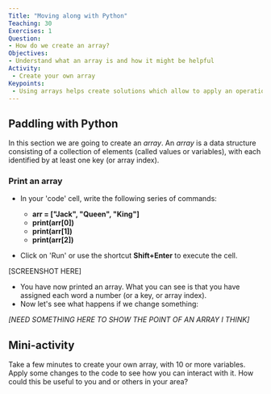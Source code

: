 ```yaml
---
Title: "Moving along with Python"
Teaching: 30
Exercises: 1
Question:
- How do we create an array?
Objectives:
- Understand what an array is and how it might be helpful
Activity:
 - Create your own array
Keypoints:
 - Using arrays helps create solutions which allow to apply an operation to an entire set of values at once. Efficiency FTW!
---
```


## Paddling with Python

In this section we are going to create an *array*. An *array* is a data structure consisting of a collection of elements (called values or variables), with each identified by at least one key (or array index).

### Print an array

  - In your 'code' cell, write the following series of commands:

    - **arr = ["Jack", "Queen", "King"]**
    - **print(arr[0])**
    - **print(arr[1])**
    - **print(arr[2])**

  - Click on 'Run' or use the shortcut **Shift+Enter** to execute the cell.
  
  [SCREENSHOT HERE]
  
  - You have now printed an array. What you can see is that you have assigned each word a number (or a key, or        array index). 
  - Now let's see what happens if we change something:
  
  *[NEED SOMETHING HERE TO SHOW THE POINT OF AN ARRAY I THINK]*
  
  
  ## Mini-activity

Take a few minutes to create your own array, with 10 or more variables. Apply some changes to the code to see how you can interact with it. How could this be useful to you and or others in your area?
